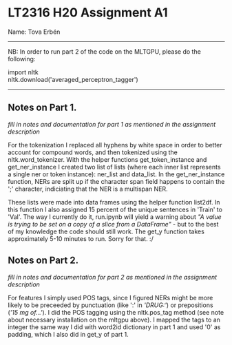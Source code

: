 # LT2316 H20 Assignment A1

Name: Tova Erbén

*****************************************************************************
NB: In order to run part 2 of the code on the MLTGPU, please do the following:

import nltk<br>
nltk.download('averaged_perceptron_tagger')

*****************************************************************************


## Notes on Part 1.

*fill in notes and documentation for part 1 as mentioned in the assignment description*

For the tokenization I replaced all hyphens by white space in order to better account for compound words, and then tokenized using the nltk.word_tokenizer. With the helper functions get_token_instance and get_ner_instance I created two list of lists (where each inner list represents a single ner or token instance): ner_list and data_list. In the get_ner_instance function, NERs are split up if the character span field happens to contain the ';' character, indiciating that the NER is a multispan NER. 

These lists were made into data frames using the helper function list2df. In this function I also assigned 15 percent of the unique sentences in 'Train' to 'Val'. The way I currently do it, run.ipynb will yield a warning about *"A value is trying to be set on a copy of a slice from a DataFrame"* - but to the best of my knowledge the code should still work. The get_y function takes approximately 5-10 minutes to run. Sorry for that. :/ 


## Notes on Part 2.

*fill in notes and documentation for part 2 as mentioned in the assignment description*

For features I simply used POS tags, since I figured NERs might be more likely to be preceeded by punctuation (like ':' in *'DRUG:'*) or prepositions (*'15 mg of...'*). I did the POS tagging using the nltk.pos_tag method (see note about necessary installation on the mltgpu above). I mapped the tags to an integer the same way I did with word2id dictionary in part 1 and used '0' as padding, which I also did in get_y of part 1. 
